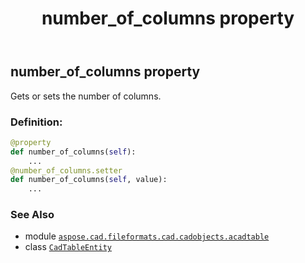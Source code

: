 ﻿---
title: number_of_columns property
second_title: Aspose.CAD for Python via .NET API References
description: 
type: docs
weight: 460
url: /python-net/aspose.cad.fileformats.cad.cadobjects.acadtable/cadtableentity/number_of_columns/
is_root: false
---

## number_of_columns property


Gets or sets the number of columns.
### Definition:
```python
@property
def number_of_columns(self):
    ...
@number_of_columns.setter
def number_of_columns(self, value):
    ...
```

### See Also
* module [`aspose.cad.fileformats.cad.cadobjects.acadtable`](../../)
* class [`CadTableEntity`](/cad/python-net/aspose.cad.fileformats.cad.cadobjects.acadtable/cadtableentity)

